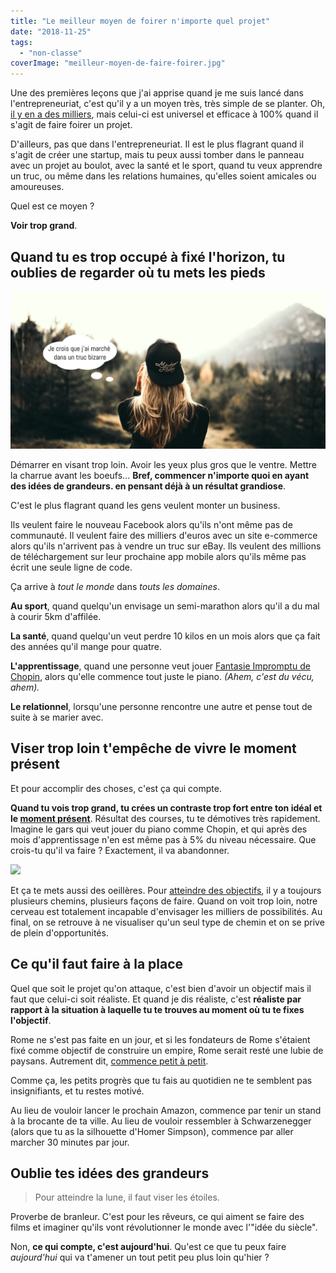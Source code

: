 ```yaml
---
title: "Le meilleur moyen de foirer n'importe quel projet"
date: "2018-11-25"
tags:
  - "non-classe"
coverImage: "meilleur-moyen-de-faire-foirer.jpg"
---
```


Une des premières leçons que j'ai apprise quand je me suis lancé dans l'entrepreneuriat, c'est qu'il y a un moyen très, très simple de se planter. Oh, [il y en a des milliers](https://tobal.fr/3-erreurs-a-eviter-quand-on-demarre-une-startup/), mais celui-ci est universel et efficace à 100% quand il s'agit de faire foirer un projet.<!--more-->

D'ailleurs, pas que dans l'entrepreneuriat. Il est le plus flagrant quand il s'agit de créer une startup, mais tu peux aussi tomber dans le panneau avec un projet au boulot, avec la santé et le sport, quand tu veux apprendre un truc, ou même dans les relations humaines, qu'elles soient amicales ou amoureuses.

Quel est ce moyen ?

**Voir trop grand**.

## Quand tu es trop occupé à fixé l'horizon, tu oublies de regarder où tu mets les pieds

![](images/voir-trop-grand.jpg)

Démarrer en visant trop loin. Avoir les yeux plus gros que le ventre. Mettre la charrue avant les boeufs... **Bref, commencer n'importe quoi en ayant des idées de grandeurs. en pensant déjà à un résultat grandiose**.

C'est le plus flagrant quand les gens veulent monter un business.

Ils veulent faire le nouveau Facebook alors qu'ils n'ont même pas de communauté. Il veulent faire des milliers d'euros avec un site e-commerce alors qu'ils n'arrivent pas à vendre un truc sur eBay. Ils veulent des millions de téléchargement sur leur prochaine app mobile alors qu'ils même pas écrit une seule ligne de code.

Ça arrive à _tout le monde_ dans _touts les domaines_.

**Au sport**, quand quelqu'un envisage un semi-marathon alors qu'il a du mal à courir 5km d'affilée.

**La santé**, quand quelqu'un veut perdre 10 kilos en un mois alors que ça fait des années qu'il mange pour quatre.

**L'apprentissage**, quand une personne veut jouer [Fantasie Impromptu de Chopin](https://www.youtube.com/watch?v=GMtqOdkPMJg), alors qu'elle commence tout juste le piano. _(Ahem, c'est du vécu, ahem)._

**Le relationnel**, lorsqu'une personne rencontre une autre et pense tout de suite à se marier avec.

## Viser trop loin t'empêche de vivre le moment présent

Et pour accomplir des choses, c'est ça qui compte.

**Quand tu vois trop grand, tu crées un contraste trop fort entre ton idéal et le [moment présent](https://tobal.fr/recommandation-de-livre-le-pouvoir-du-moment-present-par-eckhart-tolle/)**. Résultat des courses, tu te démotives très rapidement. Imagine le gars qui veut jouer du piano comme Chopin, et qui après des mois d'apprentissage n'en est même pas à 5% du niveau nécessaire. Que crois-tu qu'il va faire ? Exactement, il va abandonner.

![](images/abandonner.gif)

Et ça te mets aussi des oeillères. Pour [atteindre des objectifs](https://tobal.fr/atteindre-ses-objectifs-comment-on-fait-pour-de-vrai/), il y a toujours plusieurs chemins, plusieurs façons de faire. Quand on voit trop loin, notre cerveau est totalement incapable d'envisager les milliers de possibilités. Au final, on se retrouve à ne visualiser qu'un seul type de chemin et on se prive de plein d'opportunités.

## Ce qu'il faut faire à la place

Quel que soit le projet qu'on attaque, c'est bien d'avoir un objectif mais il faut que celui-ci soit réaliste. Et quand je dis réaliste, c'est **réaliste par rapport à la situation à laquelle tu te trouves au moment où tu te fixes l'objectif**.

Rome ne s'est pas faite en un jour, et si les fondateurs de Rome s'étaient fixé comme objectif de construire un empire, Rome serait resté une lubie de paysans. Autrement dit, [commence petit à petit](https://tobal.fr/comment-se-motiver-et-surtout-le-rester/).

Comme ça, les petits progrès que tu fais au quotidien ne te semblent pas insignifiants, et tu restes motivé.

Au lieu de vouloir lancer le prochain Amazon, commence par tenir un stand à la brocante de ta ville. Au lieu de vouloir ressembler à Schwarzenegger (alors que tu as la silhouette d'Homer Simpson), commence par aller marcher 30 minutes par jour.

## Oublie tes idées des grandeurs

> Pour atteindre la lune, il faut viser les étoiles.

Proverbe de branleur. C'est pour les rêveurs, ce qui aiment se faire des films et imaginer qu'ils vont révolutionner le monde avec l'"idée du siècle".

Non, **ce qui compte, c'est aujourd'hui**. Qu'est ce que tu peux faire _aujourd'hui_ qui va t'amener un tout petit peu plus loin qu'hier ?
